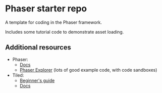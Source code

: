 # Phaser starter repo

A template for coding in the Phaser framework. 

Includes some tutorial code to demonstrate asset loading.

## Additional resources
- Phaser:
    - [Docs](https://docs.phaser.io/phaser/getting-started/what-is-phaser)
    - [Phaser Explorer](https://explorer.phaser.io/) (lots of good example code, with code sandboxes)
- Tiled:
    - [Beginner's guide](https://medium.com/codecakes/beginner-guide-to-free-tiled-map-editor-38bacd7dcbae)
    - [Docs](https://doc.mapeditor.org/en/stable/manual/introduction/)